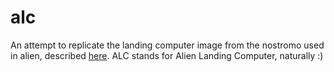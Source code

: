 # alc

An attempt to replicate the landing computer image from the nostromo used in alien, described [here](https://archive.org/stream/creativecomputing-1981-06/Creative_Computing_v07_n06_1981_June?ui=embed#page/n51/mode/2up). ALC stands for Alien Landing Computer, naturally :)